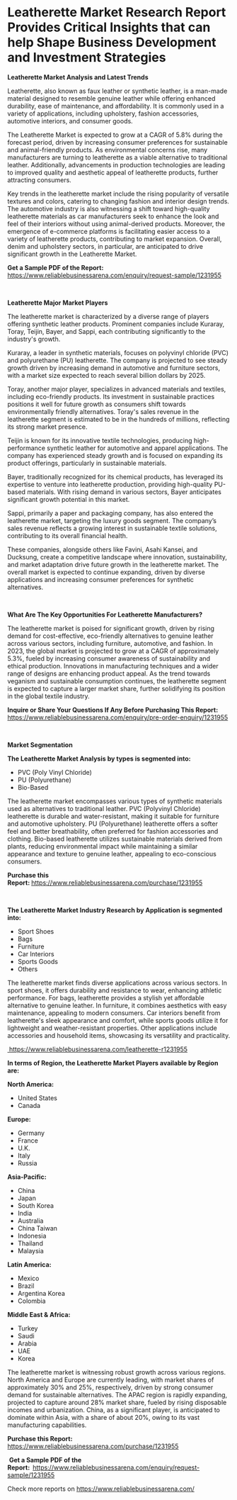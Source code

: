 <p><h1>Leatherette Market Research Report Provides Critical Insights that can help Shape Business Development and Investment Strategies</h1></p><p><strong>Leatherette Market Analysis and Latest Trends</strong></p>
<p><p>Leatherette, also known as faux leather or synthetic leather, is a man-made material designed to resemble genuine leather while offering enhanced durability, ease of maintenance, and affordability. It is commonly used in a variety of applications, including upholstery, fashion accessories, automotive interiors, and consumer goods.</p><p>The Leatherette Market is expected to grow at a CAGR of 5.8% during the forecast period, driven by increasing consumer preferences for sustainable and animal-friendly products. As environmental concerns rise, many manufacturers are turning to leatherette as a viable alternative to traditional leather. Additionally, advancements in production technologies are leading to improved quality and aesthetic appeal of leatherette products, further attracting consumers.</p><p>Key trends in the leatherette market include the rising popularity of versatile textures and colors, catering to changing fashion and interior design trends. The automotive industry is also witnessing a shift toward high-quality leatherette materials as car manufacturers seek to enhance the look and feel of their interiors without using animal-derived products. Moreover, the emergence of e-commerce platforms is facilitating easier access to a variety of leatherette products, contributing to market expansion. Overall, denim and upholstery sectors, in particular, are anticipated to drive significant growth in the Leatherette Market.</p></p>
<p><strong>Get a Sample PDF of the Report:&nbsp;</strong> <a href="https://www.reliablebusinessarena.com/enquiry/request-sample/1231955?utm_campaign=2238&utm_medium=2&utm_source=Github&utm_content=ia&utm_term=06022025&utm_id=leatherette">https://www.reliablebusinessarena.com/enquiry/request-sample/1231955</a></p>
<p>&nbsp;</p>
<p><strong>Leatherette Major Market Players</strong></p>
<p><p>The leatherette market is characterized by a diverse range of players offering synthetic leather products. Prominent companies include Kuraray, Toray, Teijin, Bayer, and Sappi, each contributing significantly to the industry's growth.</p><p>Kuraray, a leader in synthetic materials, focuses on polyvinyl chloride (PVC) and polyurethane (PU) leatherette. The company is projected to see steady growth driven by increasing demand in automotive and furniture sectors, with a market size expected to reach several billion dollars by 2025.</p><p>Toray, another major player, specializes in advanced materials and textiles, including eco-friendly products. Its investment in sustainable practices positions it well for future growth as consumers shift towards environmentally friendly alternatives. Toray's sales revenue in the leatherette segment is estimated to be in the hundreds of millions, reflecting its strong market presence.</p><p>Teijin is known for its innovative textile technologies, producing high-performance synthetic leather for automotive and apparel applications. The company has experienced steady growth and is focused on expanding its product offerings, particularly in sustainable materials.</p><p>Bayer, traditionally recognized for its chemical products, has leveraged its expertise to venture into leatherette production, providing high-quality PU-based materials. With rising demand in various sectors, Bayer anticipates significant growth potential in this market.</p><p>Sappi, primarily a paper and packaging company, has also entered the leatherette market, targeting the luxury goods segment. The company’s sales revenue reflects a growing interest in sustainable textile solutions, contributing to its overall financial health.</p><p>These companies, alongside others like Favini, Asahi Kansei, and Ducksung, create a competitive landscape where innovation, sustainability, and market adaptation drive future growth in the leatherette market. The overall market is expected to continue expanding, driven by diverse applications and increasing consumer preferences for synthetic alternatives.</p></p>
<p>&nbsp;</p>
<p><strong>What Are The Key Opportunities For Leatherette Manufacturers?</strong></p>
<p><p>The leatherette market is poised for significant growth, driven by rising demand for cost-effective, eco-friendly alternatives to genuine leather across various sectors, including furniture, automotive, and fashion. In 2023, the global market is projected to grow at a CAGR of approximately 5.3%, fueled by increasing consumer awareness of sustainability and ethical production. Innovations in manufacturing techniques and a wider range of designs are enhancing product appeal. As the trend towards veganism and sustainable consumption continues, the leatherette segment is expected to capture a larger market share, further solidifying its position in the global textile industry.</p></p>
<p><strong>Inquire or Share Your Questions If Any Before Purchasing This Report:</strong> <a href="https://www.reliablebusinessarena.com/enquiry/pre-order-enquiry/1231955?utm_campaign=2238&utm_medium=2&utm_source=Github&utm_content=ia&utm_term=06022025&utm_id=leatherette">https://www.reliablebusinessarena.com/enquiry/pre-order-enquiry/1231955</a></p>
<p>&nbsp;</p>
<p><strong>Market Segmentation</strong></p>
<p><strong>The Leatherette Market Analysis by types is segmented into:</strong></p>
<p><ul><li>PVC (Poly Vinyl Chloride)</li><li>PU (Polyurethane)</li><li>Bio-Based</li></ul></p>
<p><p>The leatherette market encompasses various types of synthetic materials used as alternatives to traditional leather. PVC (Polyvinyl Chloride) leatherette is durable and water-resistant, making it suitable for furniture and automotive upholstery. PU (Polyurethane) leatherette offers a softer feel and better breathability, often preferred for fashion accessories and clothing. Bio-based leatherette utilizes sustainable materials derived from plants, reducing environmental impact while maintaining a similar appearance and texture to genuine leather, appealing to eco-conscious consumers.</p></p>
<p><strong>Purchase this Report:&nbsp;</strong><a href="https://www.reliablebusinessarena.com/purchase/1231955?utm_campaign=2238&utm_medium=2&utm_source=Github&utm_content=ia&utm_term=06022025&utm_id=leatherette">https://www.reliablebusinessarena.com/purchase/1231955</a></p>
<p>&nbsp;</p>
<p><strong>The Leatherette Market Industry Research by Application is segmented into:</strong></p>
<p><ul><li>Sport Shoes</li><li>Bags</li><li>Furniture</li><li>Car Interiors</li><li>Sports Goods</li><li>Others</li></ul></p>
<p><p>The leatherette market finds diverse applications across various sectors. In sport shoes, it offers durability and resistance to wear, enhancing athletic performance. For bags, leatherette provides a stylish yet affordable alternative to genuine leather. In furniture, it combines aesthetics with easy maintenance, appealing to modern consumers. Car interiors benefit from leatherette's sleek appearance and comfort, while sports goods utilize it for lightweight and weather-resistant properties. Other applications include accessories and household items, showcasing its versatility and practicality.</p></p>
<p><a href="https://www.reliablebusinessarena.com/leatherette-r1231955?utm_campaign=2238&utm_medium=2&utm_source=Github&utm_content=ia&utm_term=06022025&utm_id=leatherette">&nbsp;https://www.reliablebusinessarena.com/leatherette-r1231955</a></p>
<p><strong>In terms of Region, the Leatherette Market Players available by Region are:</strong></p>
<p>
    <p> <strong> North America: </strong>
        <ul>
            <li>United States</li>
            <li>Canada</li>
        </ul>
        </p> 
    <p> <strong> Europe: </strong>
        <ul>
            <li>Germany</li>
            <li>France</li>
            <li>U.K.</li>
            <li>Italy</li>
            <li>Russia</li>
        </ul>
        </p> 
    <p> <strong> Asia-Pacific: </strong>
        <ul>
            <li>China</li>
            <li>Japan</li>
            <li>South Korea</li>
            <li>India</li>
            <li>Australia</li>
            <li>China Taiwan</li>
            <li>Indonesia</li>
            <li>Thailand</li>
            <li>Malaysia</li>
        </ul>
        </p> 
    <p> <strong> Latin America: </strong>
        <ul>
            <li>Mexico</li>
            <li>Brazil</li>
            <li>Argentina Korea</li>
            <li>Colombia</li>
        </ul>
        </p> 
    <p> <strong> Middle East & Africa: </strong>
        <ul>
            <li>Turkey</li>
            <li>Saudi</li>
            <li>Arabia</li>
            <li>UAE</li>
            <li>Korea</li>
        </ul>
    </p>
    </p>
<p><p>The leatherette market is witnessing robust growth across various regions. North America and Europe are currently leading, with market shares of approximately 30% and 25%, respectively, driven by strong consumer demand for sustainable alternatives. The APAC region is rapidly expanding, projected to capture around 28% market share, fueled by rising disposable incomes and urbanization. China, as a significant player, is anticipated to dominate within Asia, with a share of about 20%, owing to its vast manufacturing capabilities.</p></p>
<p><strong>Purchase this Report: </strong><a href="https://www.reliablebusinessarena.com/purchase/1231955?utm_campaign=2238&utm_medium=2&utm_source=Github&utm_content=ia&utm_term=06022025&utm_id=leatherette">https://www.reliablebusinessarena.com/purchase/1231955</a></p>
<p>&nbsp;<strong>Get a Sample PDF of the Report:&nbsp;&nbsp;</strong><a href="https://www.reliablebusinessarena.com/enquiry/request-sample/1231955?utm_campaign=2238&utm_medium=2&utm_source=Github&utm_content=ia&utm_term=06022025&utm_id=leatherette">https://www.reliablebusinessarena.com/enquiry/request-sample/1231955</a></p>
<p><strong></strong></p>
<p>Check more reports on <a href="https://www.reliablebusinessarena.com/?utm_campaign=2238&utm_medium=2&utm_source=Github&utm_content=ia&utm_term=06022025&utm_id=leatherette">https://www.reliablebusinessarena.com/</a></p>